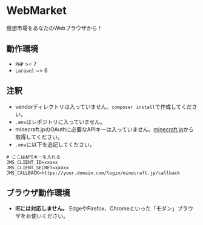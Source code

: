 # WebMarket
仮想市場をあなたのWebブラウザから！

## 動作環境
* `PHP` >= 7
* `Laravel` ~> 6

## 注釈
- vendorディレクトリは入っていません。`composer install`で作成してください。
- `.env`はレポジトリに入っていません。
- minecraft.jpのOAuthに必要なAPIキーは入っていません。[minecraft.jp](https://minecraft.jp/developer/apps/new)から取得してください。
- `.env`に以下を追記してください。
```
# ここはAPIキーを入れる
JMS_CLIENT_ID=xxxxx
JMS_CLIENT_SECRET=xxxxx
JMS_CALLBACK=https://your.domain.com/login/minecraft.jp/callback
```

## ブラウザ動作環境
- **IEには対応しません。** EdgeやFirefox、Chromeといった「モダン」ブラウザをお使いください。
